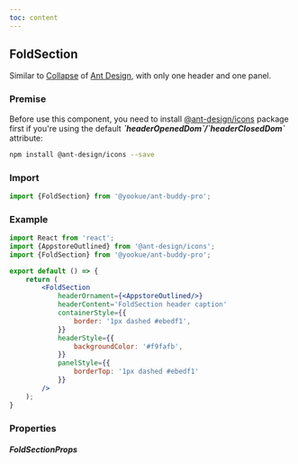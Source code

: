 ```yaml
---
toc: content
---
```


## FoldSection

Similar to [Collapse](https://4x.ant.design/components/collapse/) of [Ant Design](https://ant.design/), with only one header and one panel.

### Premise

<Alert type='info'>
  Before use this component, you need to install <a href='https://github.com/ant-design/ant-design-icons' target='_blank'>@ant-design/icons</a> package first if you're using the default <b><i>`headerOpenedDom`/`headerClosedDom`</i></b> attribute:
</Alert>

```bash
npm install @ant-design/icons --save
```

### Import

```jsx | pure
import {FoldSection} from '@yookue/ant-buddy-pro';
```

### Example

```jsx
import React from 'react';
import {AppstoreOutlined} from '@ant-design/icons';
import {FoldSection} from '@yookue/ant-buddy-pro';

export default () => {
    return (
        <FoldSection
            headerOrnament={<AppstoreOutlined/>}
            headerContent='FoldSection header caption'
            containerStyle={{
                border: '1px dashed #ebedf1',
            }}
            headerStyle={{
                backgroundColor: '#f9fafb',
            }}
            panelStyle={{
                borderTop: '1px dashed #ebedf1'
            }}
        />
    );
}
```

### Properties

##### FoldSectionProps

<API src="@/layout/FoldSection/index.tsx" hideTitle></API>

